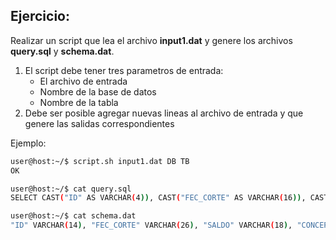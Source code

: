## Ejercicio:
Realizar un script que lea el archivo __input1.dat__ y genere los archivos __query.sql__ y __schema.dat__.


1. El script debe tener tres parametros de entrada:
   - El archivo de entrada
   - Nombre de la base de datos
   - Nombre de la tabla
2. Debe ser posible agregar nuevas lineas al archivo de entrada y que genere las salidas correspondientes

Ejemplo:
```bash
user@host:~/$ script.sh input1.dat DB TB
OK

user@host:~/$ cat query.sql
SELECT CAST("ID" AS VARCHAR(4)), CAST("FEC_CORTE" AS VARCHAR(16)), CAST(CAST(TRIM("SALDO") AS NUMBER) AS VARCHAR(8)), CAST("CONCEPTO" AS VARCHAR(25)) FROM DB.TB;

user@host:~/$ cat schema.dat
"ID" VARCHAR(14), "FEC_CORTE" VARCHAR(26), "SALDO" VARCHAR(18), "CONCEPTO" VARCHAR(35)
```
